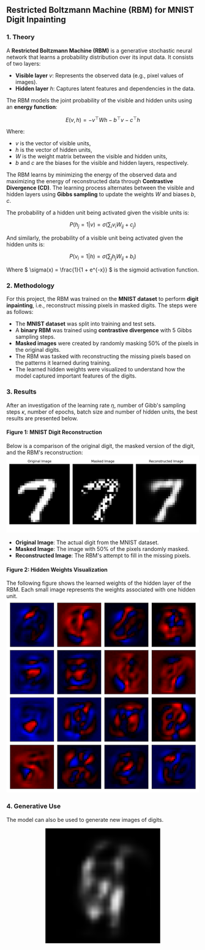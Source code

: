 ## Restricted Boltzmann Machine (RBM) for MNIST Digit Inpainting

### 1. Theory

A **Restricted Boltzmann Machine (RBM)** is a generative stochastic neural network that learns a probability distribution over its input data. It consists of two layers:
- **Visible layer** $v$: Represents the observed data (e.g., pixel values of images).
- **Hidden layer** $h$: Captures latent features and dependencies in the data.

The RBM models the joint probability of the visible and hidden units using an **energy function**:

$$
E(v, h) = -v^\top W h - b^\top v - c^\top h
$$

Where:
- $v$ is the vector of visible units,
- $h$ is the vector of hidden units,
- $W$ is the weight matrix between the visible and hidden units,
- $b$ and $c$ are the biases for the visible and hidden layers, respectively.

The RBM learns by minimizing the energy of the observed data and maximizing the energy of reconstructed data through **Contrastive Divergence (CD)**. The learning process alternates between the visible and hidden layers using **Gibbs sampling** to update the weights $W$ and biases $b, c$.

The probability of a hidden unit being activated given the visible units is:

$$
P(h_j = 1 | v) = \sigma\left( \sum_i v_i W_{ij} + c_j \right)
$$

And similarly, the probability of a visible unit being activated given the hidden units is:

$$
P(v_i = 1 | h) = \sigma\left( \sum_j h_j W_{ij} + b_i \right)
$$

Where $ \sigma(x) = \frac{1}{1 + e^{-x}} $ is the sigmoid activation function.

### 2. Methodology

For this project, the RBM was trained on the **MNIST dataset** to perform **digit inpainting**, i.e., reconstruct missing pixels in masked digits. The steps were as follows:
- The **MNIST dataset** was split into training and test sets.
- A **binary RBM** was trained using **contrastive divergence** with 5 Gibbs sampling steps.
- **Masked images** were created by randomly masking 50% of the pixels in the original digits.
- The RBM was tasked with reconstructing the missing pixels based on the patterns it learned during training.
- The learned hidden weights were visualized to understand how the model captured important features of the digits.

### 3. Results

After an investigation of the learning rate $\eta$, number of Gibb's sampling steps $\kappa$, number of epochs, batch size and number of hidden units, the best results are presented below.

#### Figure 1: MNIST Digit Reconstruction
Below is a comparison of the original digit, the masked version of the digit, and the RBM's reconstruction:
![MNIST Reconstruction](figures/inference.png)

- **Original Image**: The actual digit from the MNIST dataset.
- **Masked Image**: The image with 50% of the pixels randomly masked.
- **Reconstructed Image**: The RBM's attempt to fill in the missing pixels.

#### Figure 2: Hidden Weights Visualization
The following figure shows the learned weights of the hidden layer of the RBM. Each small image represents the weights associated with one hidden unit.
![Hidden Weights](figures/weights.png)


### 4. Generative Use
The model can also be used to generate new images of digits.
<p align="center">
  <img src="figures/rbm_evolution.gif" alt="Generative Evolution" width="300" />
</p>